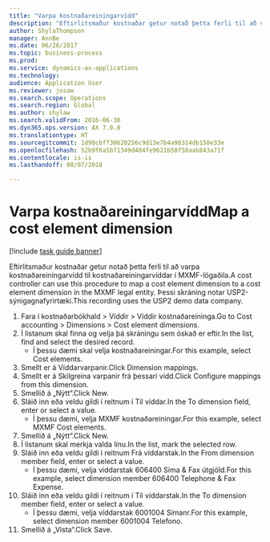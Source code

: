 ```yaml
--- 
title: "Varpa kostnaðareiningarvídd"
description: "Eftirlitsmaður kostnaðar getur notað þetta ferli til að varpa kostnaðareiningarvídd til kostnaðareiningarvíddar í MXMF-lögaðila."
author: ShylaThompson
manager: AnnBe
ms.date: 06/28/2017
ms.topic: business-process
ms.prod: 
ms.service: dynamics-ax-applications
ms.technology: 
audience: Application User
ms.reviewer: josaw
ms.search.scope: Operations
ms.search.region: Global
ms.author: shylaw
ms.search.validFrom: 2016-06-30
ms.dyn365.ops.version: AX 7.0.0
ms.translationtype: HT
ms.sourcegitcommit: 1d98cbff30620256c9d13e7b4a90314db150e33e
ms.openlocfilehash: 52b9f6a5b71349d404fe9621b58f58aab843a71f
ms.contentlocale: is-is
ms.lasthandoff: 08/07/2018

---
```

# <a name="map-a-cost-element-dimension"></a><span data-ttu-id="d6266-103">Varpa kostnaðareiningarvídd</span><span class="sxs-lookup"><span data-stu-id="d6266-103">Map a cost element dimension</span></span>

[!include [task guide banner](../../includes/task-guide-banner.md)]

<span data-ttu-id="d6266-104">Eftirlitsmaður kostnaðar getur notað þetta ferli til að varpa kostnaðareiningarvídd til kostnaðareiningarvíddar í MXMF-lögaðila.</span><span class="sxs-lookup"><span data-stu-id="d6266-104">A cost controller can use this procedure to map a cost element dimension to a cost element dimension in the MXMF legal entity.</span></span> <span data-ttu-id="d6266-105">Þessi skráning notar USP2-sýnigagnafyrirtæki.</span><span class="sxs-lookup"><span data-stu-id="d6266-105">This recording uses the USP2 demo data company.</span></span>

1. <span data-ttu-id="d6266-106">Fara í kostnaðarbókhald > Víddir > Víddir kostnaðareininga.</span><span class="sxs-lookup"><span data-stu-id="d6266-106">Go to Cost accounting > Dimensions > Cost element dimensions.</span></span>
2. <span data-ttu-id="d6266-107">Í listanum skal finna og velja þá skráningu sem óskað er eftir.</span><span class="sxs-lookup"><span data-stu-id="d6266-107">In the list, find and select the desired record.</span></span>
    * <span data-ttu-id="d6266-108">Í þessu dæmi skal velja kostnaðareiningar.</span><span class="sxs-lookup"><span data-stu-id="d6266-108">For this example, select Cost elements.</span></span>  
3. <span data-ttu-id="d6266-109">Smellt er á Víddarvarpanir.</span><span class="sxs-lookup"><span data-stu-id="d6266-109">Click Dimension mappings.</span></span>
4. <span data-ttu-id="d6266-110">Smellt er á Skilgreina varpanir frá þessari vídd.</span><span class="sxs-lookup"><span data-stu-id="d6266-110">Click Configure mappings from this dimension.</span></span>
5. <span data-ttu-id="d6266-111">Smellið á „Nýtt“.</span><span class="sxs-lookup"><span data-stu-id="d6266-111">Click New.</span></span>
6. <span data-ttu-id="d6266-112">Sláið inn eða veldu gildi í reitnum í Til víddar.</span><span class="sxs-lookup"><span data-stu-id="d6266-112">In the To dimension field, enter or select a value.</span></span>
    * <span data-ttu-id="d6266-113">Í þessu dæmi, velja MXMF kostnaðareiningar.</span><span class="sxs-lookup"><span data-stu-id="d6266-113">For this example, select MXMF Cost elements.</span></span>  
7. <span data-ttu-id="d6266-114">Smellið á „Nýtt“.</span><span class="sxs-lookup"><span data-stu-id="d6266-114">Click New.</span></span>
8. <span data-ttu-id="d6266-115">Í listanum skal merkja valda línu.</span><span class="sxs-lookup"><span data-stu-id="d6266-115">In the list, mark the selected row.</span></span>
9. <span data-ttu-id="d6266-116">Sláið inn eða veldu gildi í reitnum Frá víddarstak.</span><span class="sxs-lookup"><span data-stu-id="d6266-116">In the From dimension member field, enter or select a value.</span></span>
    * <span data-ttu-id="d6266-117">Í þessu dæmi, velja víddarstak 606400 Síma & Fax útgjöld.</span><span class="sxs-lookup"><span data-stu-id="d6266-117">For this example, select dimension member 606400 Telephone & Fax Expense.</span></span>  
10. <span data-ttu-id="d6266-118">Sláið inn eða veldu gildi í reitnum í Til víddarstak.</span><span class="sxs-lookup"><span data-stu-id="d6266-118">In the To dimension member field, enter or select a value.</span></span>
    * <span data-ttu-id="d6266-119">Í þessu dæmi, velja víddarstak 6001004 Símanr.</span><span class="sxs-lookup"><span data-stu-id="d6266-119">For this example, select dimension member 6001004 Telefono.</span></span>  
11. <span data-ttu-id="d6266-120">Smellið á „Vista“.</span><span class="sxs-lookup"><span data-stu-id="d6266-120">Click Save.</span></span>


